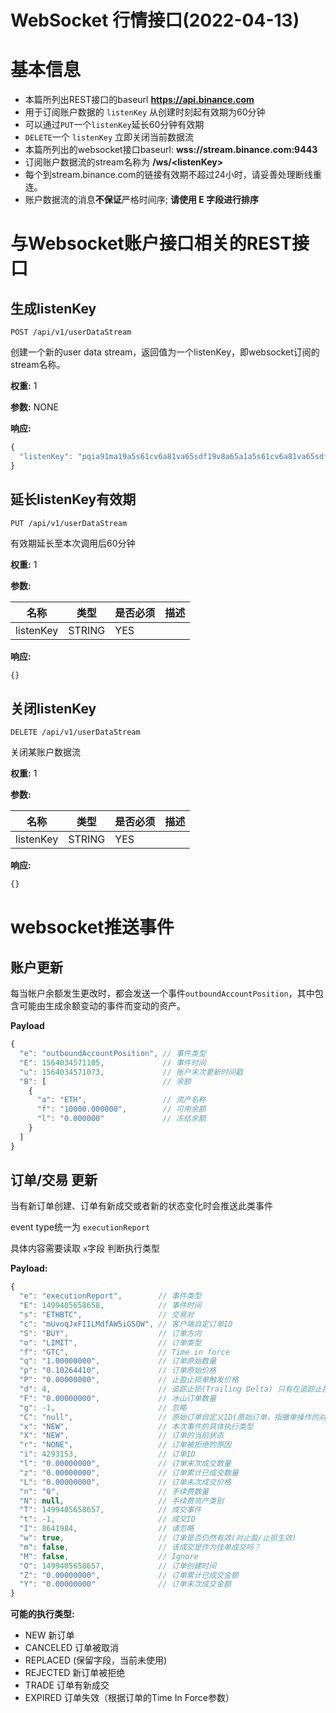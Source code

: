 # WebSocket 行情接口(2022-04-13)

# 基本信息
* 本篇所列出REST接口的baseurl **https://api.binance.com**
* 用于订阅账户数据的 `listenKey` 从创建时刻起有效期为60分钟
* 可以通过`PUT`一个`listenKey`延长60分钟有效期
* `DELETE`一个 `listenKey` 立即关闭当前数据流
* 本篇所列出的websocket接口baseurl: **wss://stream.binance.com:9443**
* 订阅账户数据流的stream名称为 **/ws/\<listenKey\>**
* 每个到stream.binance.com的链接有效期不超过24小时，请妥善处理断线重连。
* 账户数据流的消息**不保证**严格时间序; **请使用 E 字段进行排序**

# 与Websocket账户接口相关的REST接口

## 生成listenKey
```
POST /api/v1/userDataStream
```
创建一个新的user data stream，返回值为一个listenKey，即websocket订阅的stream名称。

**权重:**
1

**参数:**
NONE

**响应:**
```javascript
{
  "listenKey": "pqia91ma19a5s61cv6a81va65sdf19v8a65a1a5s61cv6a81va65sdf19v8a65a1"
}
```

## 延长listenKey有效期
```
PUT /api/v1/userDataStream
```
有效期延长至本次调用后60分钟

**权重:**
1

**参数:**

名称 | 类型 | 是否必须 | 描述
------------ | ------------ | ------------ | ------------
listenKey | STRING | YES

**响应:**
```javascript
{}
```

## 关闭listenKey
```
DELETE /api/v1/userDataStream
```
关闭某账户数据流

**权重:**
1

**参数:**

名称 | 类型 | 是否必须 | 描述
------------ | ------------ | ------------ | ------------
listenKey | STRING | YES

**响应:**
```javascript
{}
```

# websocket推送事件

## 账户更新

每当帐户余额发生更改时，都会发送一个事件`outboundAccountPosition`，其中包含可能由生成余额变动的事件而变动的资产。

**Payload**

```javascript
{
  "e": "outboundAccountPosition", // 事件类型
  "E": 1564034571105,             // 事件时间
  "u": 1564034571073,             // 账户末次更新时间戳
  "B": [                          // 余额
    {
      "a": "ETH",                 // 资产名称
      "f": "10000.000000",        // 可用余额
      "l": "0.000000"             // 冻结余额
    }
  ]
}
```

## 订单/交易 更新
当有新订单创建、订单有新成交或者新的状态变化时会推送此类事件

event type统一为 `executionReport`

具体内容需要读取 `x`字段 判断执行类型


**Payload:**
```javascript
{
  "e": "executionReport",        // 事件类型
  "E": 1499405658658,            // 事件时间
  "s": "ETHBTC",                 // 交易对
  "c": "mUvoqJxFIILMdfAW5iGSOW", // 客户端自定订单ID
  "S": "BUY",                    // 订单方向
  "o": "LIMIT",                  // 订单类型
  "f": "GTC",                    // Time in force
  "q": "1.00000000",             // 订单原始数量
  "p": "0.10264410",             // 订单原始价格
  "P": "0.00000000",             // 止盈止损单触发价格
  "d": 4,                        // 追踪止损(Trailing Delta) 只有在追踪止损订单中才会推送.
  "F": "0.00000000",             // 冰山订单数量
  "g": -1,                       // 忽略
  "C": "null",                   // 原始订单自定义ID(原始订单，指撤单操作的对象。撤单本身被视为另一个订单)
  "x": "NEW",                    // 本次事件的具体执行类型
  "X": "NEW",                    // 订单的当前状态
  "r": "NONE",                   // 订单被拒绝的原因
  "i": 4293153,                  // 订单ID
  "l": "0.00000000",             // 订单末次成交数量
  "z": "0.00000000",             // 订单累计已成交数量
  "L": "0.00000000",             // 订单末次成交价格
  "n": "0",                      // 手续费数量
  "N": null,                     // 手续费资产类别
  "T": 1499405658657,            // 成交事件
  "t": -1,                       // 成交ID
  "I": 8641984,                  // 请忽略
  "w": true,                     // 订单是否仍然有效(对止盈/止损生效)
  "m": false,                    // 该成交是作为挂单成交吗？
  "M": false,                    // Ignore
  "O": 1499405658657,            // 订单创建时间
  "Z": "0.00000000",             // 订单累计已成交金额
  "Y": "0.00000000"              // 订单末次成交金额
}
```

**可能的执行类型:**

* NEW 新订单
* CANCELED 订单被取消
* REPLACED (保留字段，当前未使用)
* REJECTED 新订单被拒绝
* TRADE 订单有新成交
* EXPIRED 订单失效（根据订单的Time In Force参数）
